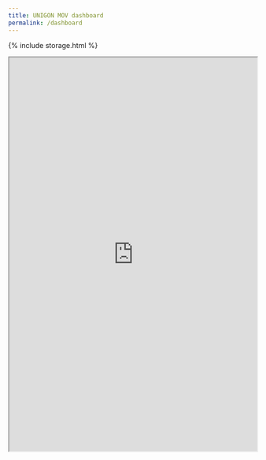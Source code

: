 ```yaml
---
title: UNIGON MOV dashboard
permalink: /dashboard
---
```


{% include storage.html %}

<iframe src="https://pranx.com/hacker/" width="100%" height="800px"></iframe>
